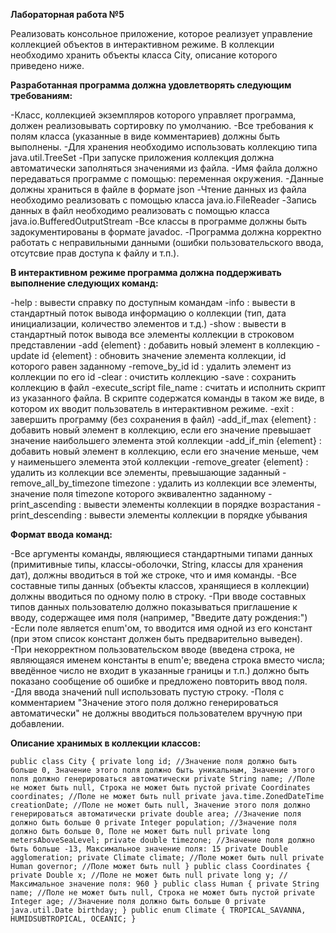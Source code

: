 **Лабораторная работа №5**

Реализовать консольное приложение, которое реализует управление коллекцией объектов в интерактивном режиме. В коллекции необходимо хранить объекты класса City, описание которого приведено ниже.

**Разработанная программа должна удовлетворять следующим требованиям:**

-Класс, коллекцией экземпляров которого управляет программа, должен реализовывать сортировку по умолчанию.
-Все требования к полям класса (указанные в виде комментариев) должны быть выполнены.
-Для хранения необходимо использовать коллекцию типа java.util.TreeSet
-При запуске приложения коллекция должна автоматически заполняться значениями из файла.
-Имя файла должно передаваться программе с помощью: переменная окружения.
-Данные должны храниться в файле в формате json
-Чтение данных из файла необходимо реализовать с помощью класса java.io.FileReader
-Запись данных в файл необходимо реализовать с помощью класса java.io.BufferedOutputStream
-Все классы в программе должны быть задокументированы в формате javadoc.
-Программа должна корректно работать с неправильными данными (ошибки пользовательского ввода, отсутсвие прав доступа к файлу и т.п.).

**В интерактивном режиме программа должна поддерживать выполнение следующих команд:**

-help : вывести справку по доступным командам
-info : вывести в стандартный поток вывода информацию о коллекции (тип, дата инициализации, количество элементов и т.д.)
-show : вывести в стандартный поток вывода все элементы коллекции в строковом представлении
-add {element} : добавить новый элемент в коллекцию
-update id {element} : обновить значение элемента коллекции, id которого равен заданному
-remove_by_id id : удалить элемент из коллекции по его id
-clear : очистить коллекцию
-save : сохранить коллекцию в файл
-execute_script file_name : считать и исполнить скрипт из указанного файла. В скрипте содержатся команды в таком же виде, в котором их вводит пользователь в интерактивном режиме.
-exit : завершить программу (без сохранения в файл)
-add_if_max {element} : добавить новый элемент в коллекцию, если его значение превышает значение наибольшего элемента этой коллекции
-add_if_min {element} : добавить новый элемент в коллекцию, если его значение меньше, чем у наименьшего элемента этой коллекции
-remove_greater {element} : удалить из коллекции все элементы, превышающие заданный
-remove_all_by_timezone timezone : удалить из коллекции все элементы, значение поля timezone которого эквивалентно заданному
-print_ascending : вывести элементы коллекции в порядке возрастания
-print_descending : вывести элементы коллекции в порядке убывания

**Формат ввода команд:**

-Все аргументы команды, являющиеся стандартными типами данных (примитивные типы, классы-оболочки, String, классы для хранения дат), должны вводиться в той же строке, что и имя команды.
-Все составные типы данных (объекты классов, хранящиеся в коллекции) должны вводиться по одному полю в строку.
-При вводе составных типов данных пользователю должно показываться приглашение к вводу, содержащее имя поля (например, "Введите дату рождения:")
-Если поле является enum'ом, то вводится имя одной из его констант (при этом список констант должен быть предварительно выведен).
-При некорректном пользовательском вводе (введена строка, не являющаяся именем константы в enum'е; введена строка вместо числа; введённое число не входит в указанные границы и т.п.) должно быть показано сообщение об ошибке и предложено повторить ввод поля.
-Для ввода значений null использовать пустую строку.
-Поля с комментарием "Значение этого поля должно генерироваться автоматически" не должны вводиться пользователем вручную при добавлении.

**Описание хранимых в коллекции классов:**

`public class City {
    private long id; //Значение поля должно быть больше 0, Значение этого поля должно быть уникальным, Значение этого поля должно генерироваться автоматически
    private String name; //Поле не может быть null, Строка не может быть пустой
    private Coordinates coordinates; //Поле не может быть null
    private java.time.ZonedDateTime creationDate; //Поле не может быть null, Значение этого поля должно генерироваться автоматически
    private double area; //Значение поля должно быть больше 0
    private Integer population; //Значение поля должно быть больше 0, Поле не может быть null
    private long metersAboveSeaLevel;
    private double timezone; //Значение поля должно быть больше -13, Максимальное значение поля: 15
    private Double agglomeration;
    private Climate climate; //Поле может быть null
    private Human governor; //Поле может быть null
}
public class Coordinates {
    private Double x; //Поле не может быть null
    private long y; //Максимальное значение поля: 960
}
public class Human {
    private String name; //Поле не может быть null, Строка не может быть пустой
    private Integer age; //Значение поля должно быть больше 0
    private java.util.Date birthday;
}
public enum Climate {
    TROPICAL_SAVANNA,
    HUMIDSUBTROPICAL,
    OCEANIC;
}`
